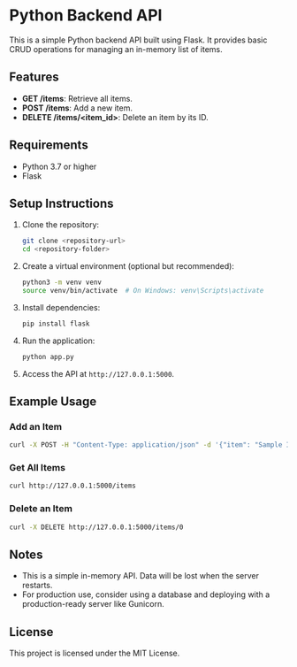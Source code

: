 # Python Backend API

This is a simple Python backend API built using Flask. It provides basic CRUD operations for managing an in-memory list of items.

## Features

- **GET /items**: Retrieve all items.
- **POST /items**: Add a new item.
- **DELETE /items/<item_id>**: Delete an item by its ID.

## Requirements

- Python 3.7 or higher
- Flask

## Setup Instructions

1. Clone the repository:
   ```bash
   git clone <repository-url>
   cd <repository-folder>
   ```

2. Create a virtual environment (optional but recommended):
   ```bash
   python3 -m venv venv
   source venv/bin/activate  # On Windows: venv\Scripts\activate
   ```

3. Install dependencies:
   ```bash
   pip install flask
   ```

4. Run the application:
   ```bash
   python app.py
   ```

5. Access the API at `http://127.0.0.1:5000`.

## Example Usage

### Add an Item
```bash
curl -X POST -H "Content-Type: application/json" -d '{"item": "Sample Item"}' http://127.0.0.1:5000/items
```

### Get All Items
```bash
curl http://127.0.0.1:5000/items
```

### Delete an Item
```bash
curl -X DELETE http://127.0.0.1:5000/items/0
```

## Notes

- This is a simple in-memory API. Data will be lost when the server restarts.
- For production use, consider using a database and deploying with a production-ready server like Gunicorn.

## License

This project is licensed under the MIT License.